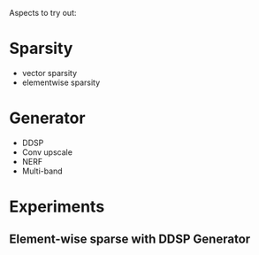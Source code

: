 Aspects to try out:

# Sparsity
- vector sparsity
- elementwise sparsity

# Generator
- DDSP
- Conv upscale
- NERF
- Multi-band


# Experiments

## Element-wise sparse with DDSP Generator
